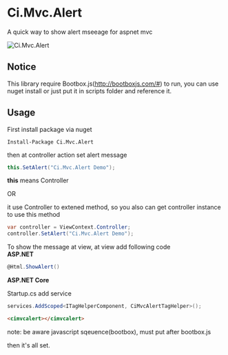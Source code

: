 # Ci.Mvc.Alert
A quick way to show alert mseeage for aspnet mvc

![Ci.Mvc.Alert](https://i.imgur.com/pbpcl26.png)

## Notice
This library require Bootbox.js(http://bootboxjs.com/#) to run, you can use nuget install or just put it in scripts folder and reference it.

## Usage
First install package via nuget
```
Install-Package Ci.Mvc.Alert
```

then at controller action set alert message
```csharp
this.SetAlert("Ci.Mvc.Alert Demo");
```

**this** means Controller

OR

it use Controller to extened method, so you also can get controller instance to use this method

```csharp
var controller = ViewContext.Controller;
controller.SetAlert("Ci.Mvc.Alert Demo");
```

To show the message at view, at view add following code
<br>
**ASP.NET**
```csharp
@Html.ShowAlert()
```

**ASP.NET Core**

Startup.cs add service
```csharp
services.AddScoped<ITagHelperComponent, CiMvcAlertTagHelper>();
```

```html
<cimvcalert></cimvcalert>
```

note: be aware javascript sqeuence(bootbox), must put after bootbox.js

then it's all set.
